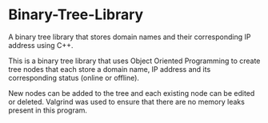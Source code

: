 # Binary-Tree-Library
A binary tree library that stores domain names and their corresponding IP address using C++. 

This is a binary tree library that uses Object Oriented Programming to create tree nodes that each store a domain name, IP address and its corresponding status (online or offline). 

New nodes can be added to the tree and each existing node can be edited or deleted. 
Valgrind was used to ensure that there are no memory leaks present in this program. 
